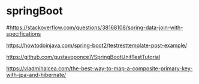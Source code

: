 # springBoot

#https://stackoverflow.com/questions/38168108/spring-data-join-with-specifications


https://howtodoinjava.com/spring-boot2/testresttemplate-post-example/


https://github.com/gustavoponce7/SpringBootUnitTestTutorial


https://vladmihalcea.com/the-best-way-to-map-a-composite-primary-key-with-jpa-and-hibernate/
